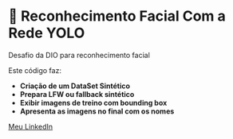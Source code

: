 # 🧠 Reconhecimento Facial Com a Rede YOLO
Desafio da DIO para reconhecimento facial

Este código faz:

- **Criação de um DataSet Sintético** 
- **Prepara LFW ou fallback sintético**  
- **Exibir imagens de treino com bounding box**
- **Apresenta as imagens no final com os nomes**

  
[Meu LinkedIn](https://www.linkedin.com/in/pedro-rodrigues-salom%C3%A3o-55a0ab310/)
